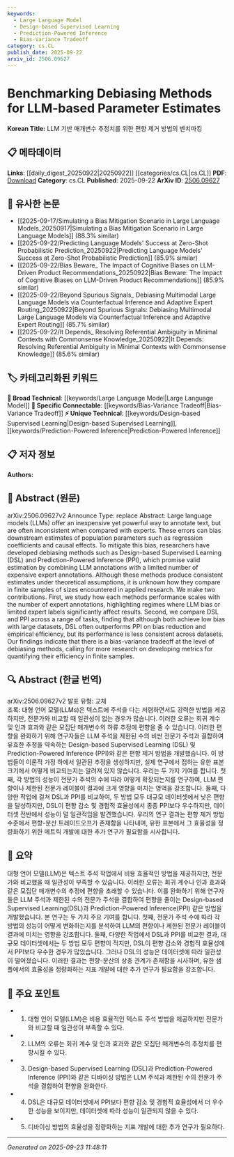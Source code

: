 ```yaml
---
keywords:
  - Large Language Model
  - Design-based Supervised Learning
  - Prediction-Powered Inference
  - Bias-Variance Tradeoff
category: cs.CL
publish_date: 2025-09-22
arxiv_id: 2506.09627
---
```


<!-- KEYWORD_LINKING_METADATA:
{
  "processed_timestamp": "2025-09-23T11:48:11.943351",
  "vocabulary_version": "1.0",
  "selected_keywords": [
    "Large Language Model",
    "Design-based Supervised Learning",
    "Prediction-Powered Inference",
    "Bias-Variance Tradeoff"
  ],
  "rejected_keywords": [],
  "similarity_scores": {
    "Large Language Model": 0.85,
    "Design-based Supervised Learning": 0.8,
    "Prediction-Powered Inference": 0.78,
    "Bias-Variance Tradeoff": 0.77
  },
  "extraction_method": "AI_prompt_based",
  "budget_applied": true,
  "candidates_json": {
    "candidates": [
      {
        "surface": "Large Language Models",
        "canonical": "Large Language Model",
        "aliases": [
          "LLM",
          "Large Language Models"
        ],
        "category": "broad_technical",
        "rationale": "Central to the paper's focus on debiasing methods, providing a key link to existing research on language models.",
        "novelty_score": 0.3,
        "connectivity_score": 0.9,
        "specificity_score": 0.6,
        "link_intent_score": 0.85
      },
      {
        "surface": "Design-based Supervised Learning",
        "canonical": "Design-based Supervised Learning",
        "aliases": [
          "DSL"
        ],
        "category": "unique_technical",
        "rationale": "A specific debiasing method evaluated in the paper, crucial for understanding the comparative analysis.",
        "novelty_score": 0.75,
        "connectivity_score": 0.7,
        "specificity_score": 0.85,
        "link_intent_score": 0.8
      },
      {
        "surface": "Prediction-Powered Inference",
        "canonical": "Prediction-Powered Inference",
        "aliases": [
          "PPI"
        ],
        "category": "unique_technical",
        "rationale": "Another key debiasing method studied, important for linking discussions on methodological efficiency.",
        "novelty_score": 0.72,
        "connectivity_score": 0.68,
        "specificity_score": 0.82,
        "link_intent_score": 0.78
      },
      {
        "surface": "Bias-Variance Tradeoff",
        "canonical": "Bias-Variance Tradeoff",
        "aliases": [
          "Bias-Variance"
        ],
        "category": "specific_connectable",
        "rationale": "A fundamental concept in statistical learning, relevant to the paper's discussion on debiasing methods.",
        "novelty_score": 0.5,
        "connectivity_score": 0.85,
        "specificity_score": 0.7,
        "link_intent_score": 0.77
      }
    ],
    "ban_list_suggestions": [
      "finite samples",
      "expert annotations"
    ]
  },
  "decisions": [
    {
      "candidate_surface": "Large Language Models",
      "resolved_canonical": "Large Language Model",
      "decision": "linked",
      "scores": {
        "novelty": 0.3,
        "connectivity": 0.9,
        "specificity": 0.6,
        "link_intent": 0.85
      }
    },
    {
      "candidate_surface": "Design-based Supervised Learning",
      "resolved_canonical": "Design-based Supervised Learning",
      "decision": "linked",
      "scores": {
        "novelty": 0.75,
        "connectivity": 0.7,
        "specificity": 0.85,
        "link_intent": 0.8
      }
    },
    {
      "candidate_surface": "Prediction-Powered Inference",
      "resolved_canonical": "Prediction-Powered Inference",
      "decision": "linked",
      "scores": {
        "novelty": 0.72,
        "connectivity": 0.68,
        "specificity": 0.82,
        "link_intent": 0.78
      }
    },
    {
      "candidate_surface": "Bias-Variance Tradeoff",
      "resolved_canonical": "Bias-Variance Tradeoff",
      "decision": "linked",
      "scores": {
        "novelty": 0.5,
        "connectivity": 0.85,
        "specificity": 0.7,
        "link_intent": 0.77
      }
    }
  ]
}
-->

# Benchmarking Debiasing Methods for LLM-based Parameter Estimates

**Korean Title:** LLM 기반 매개변수 추정치를 위한 편향 제거 방법의 벤치마킹

## 📋 메타데이터

**Links**: [[daily_digest_20250922|20250922]] [[categories/cs.CL|cs.CL]]
**PDF**: [Download](https://arxiv.org/pdf/2506.09627.pdf)
**Category**: cs.CL
**Published**: 2025-09-22
**ArXiv ID**: [2506.09627](https://arxiv.org/abs/2506.09627)

## 🔗 유사한 논문
- [[2025-09-17/Simulating a Bias Mitigation Scenario in Large Language Models_20250917|Simulating a Bias Mitigation Scenario in Large Language Models]] (88.3% similar)
- [[2025-09-22/Predicting Language Models' Success at Zero-Shot Probabilistic Prediction_20250922|Predicting Language Models' Success at Zero-Shot Probabilistic Prediction]] (85.9% similar)
- [[2025-09-22/Bias Beware_ The Impact of Cognitive Biases on LLM-Driven Product Recommendations_20250922|Bias Beware: The Impact of Cognitive Biases on LLM-Driven Product Recommendations]] (85.9% similar)
- [[2025-09-22/Beyond Spurious Signals_ Debiasing Multimodal Large Language Models via Counterfactual Inference and Adaptive Expert Routing_20250922|Beyond Spurious Signals: Debiasing Multimodal Large Language Models via Counterfactual Inference and Adaptive Expert Routing]] (85.7% similar)
- [[2025-09-22/It Depends_ Resolving Referential Ambiguity in Minimal Contexts with Commonsense Knowledge_20250922|It Depends: Resolving Referential Ambiguity in Minimal Contexts with Commonsense Knowledge]] (85.6% similar)

## 🏷️ 카테고리화된 키워드
**🧠 Broad Technical**: [[keywords/Large Language Model|Large Language Model]]
**🔗 Specific Connectable**: [[keywords/Bias-Variance Tradeoff|Bias-Variance Tradeoff]]
**⚡ Unique Technical**: [[keywords/Design-based Supervised Learning|Design-based Supervised Learning]], [[keywords/Prediction-Powered Inference|Prediction-Powered Inference]]

## 📋 저자 정보

**Authors:** 

## 📄 Abstract (원문)

arXiv:2506.09627v2 Announce Type: replace 
Abstract: Large language models (LLMs) offer an inexpensive yet powerful way to annotate text, but are often inconsistent when compared with experts. These errors can bias downstream estimates of population parameters such as regression coefficients and causal effects. To mitigate this bias, researchers have developed debiasing methods such as Design-based Supervised Learning (DSL) and Prediction-Powered Inference (PPI), which promise valid estimation by combining LLM annotations with a limited number of expensive expert annotations. Although these methods produce consistent estimates under theoretical assumptions, it is unknown how they compare in finite samples of sizes encountered in applied research. We make two contributions. First, we study how each methods performance scales with the number of expert annotations, highlighting regimes where LLM bias or limited expert labels significantly affect results. Second, we compare DSL and PPI across a range of tasks, finding that although both achieve low bias with large datasets, DSL often outperforms PPI on bias reduction and empirical efficiency, but its performance is less consistent across datasets. Our findings indicate that there is a bias-variance tradeoff at the level of debiasing methods, calling for more research on developing metrics for quantifying their efficiency in finite samples.

## 🔍 Abstract (한글 번역)

arXiv:2506.09627v2 발표 유형: 교체  
초록: 대형 언어 모델(LLMs)은 텍스트에 주석을 다는 저렴하면서도 강력한 방법을 제공하지만, 전문가와 비교할 때 일관성이 없는 경우가 많습니다. 이러한 오류는 회귀 계수 및 인과 효과와 같은 모집단 매개변수의 하류 추정에 편향을 줄 수 있습니다. 이러한 편향을 완화하기 위해 연구자들은 LLM 주석을 제한된 수의 비싼 전문가 주석과 결합하여 유효한 추정을 약속하는 Design-based Supervised Learning (DSL) 및 Prediction-Powered Inference (PPI)와 같은 편향 제거 방법을 개발했습니다. 이 방법들이 이론적 가정 하에서 일관된 추정을 생성하지만, 실제 연구에서 접하는 유한 표본 크기에서 어떻게 비교되는지는 알려져 있지 않습니다. 우리는 두 가지 기여를 합니다. 첫째, 각 방법의 성능이 전문가 주석의 수에 따라 어떻게 확장되는지를 연구하여, LLM 편향이나 제한된 전문가 레이블이 결과에 크게 영향을 미치는 영역을 강조합니다. 둘째, 다양한 작업에 걸쳐 DSL과 PPI를 비교하여, 두 방법 모두 대규모 데이터셋에서 낮은 편향을 달성하지만, DSL이 편향 감소 및 경험적 효율성에서 종종 PPI보다 우수하지만, 데이터셋 전반에서 성능이 덜 일관적임을 발견했습니다. 우리의 연구 결과는 편향 제거 방법 수준에서 편향-분산 트레이드오프가 존재함을 나타내며, 유한 표본에서 그 효율성을 정량화하기 위한 메트릭 개발에 대한 추가 연구가 필요함을 시사합니다.

## 📝 요약

대형 언어 모델(LLM)은 텍스트 주석 작업에서 비용 효율적인 방법을 제공하지만, 전문가와 비교했을 때 일관성이 부족할 수 있습니다. 이러한 오류는 회귀 계수나 인과 효과와 같은 모집단 매개변수의 추정에 편향을 초래할 수 있습니다. 이를 완화하기 위해 연구자들은 LLM 주석과 제한된 수의 전문가 주석을 결합하여 편향을 줄이는 Design-based Supervised Learning(DSL)과 Prediction-Powered Inference(PPI) 같은 방법을 개발했습니다. 본 연구는 두 가지 주요 기여를 합니다. 첫째, 전문가 주석 수에 따라 각 방법의 성능이 어떻게 변화하는지를 분석하여 LLM의 편향이나 제한된 전문가 레이블이 결과에 미치는 영향을 강조합니다. 둘째, 다양한 작업에서 DSL과 PPI를 비교한 결과, 대규모 데이터셋에서는 두 방법 모두 편향이 적지만, DSL이 편향 감소와 경험적 효율성에서 PPI보다 우수한 경우가 많았습니다. 그러나 DSL의 성능은 데이터셋에 따라 일관성이 떨어졌습니다. 이러한 결과는 편향-분산의 상충 관계가 존재함을 시사하며, 유한 샘플에서의 효율성을 정량화하는 지표 개발에 대한 추가 연구가 필요함을 강조합니다.

## 🎯 주요 포인트

- 1. 대형 언어 모델(LLM)은 비용 효율적인 텍스트 주석 방법을 제공하지만 전문가와 비교할 때 일관성이 부족할 수 있다.
- 2. LLM의 오류는 회귀 계수 및 인과 효과와 같은 모집단 매개변수의 추정치를 편향시킬 수 있다.
- 3. Design-based Supervised Learning (DSL)과 Prediction-Powered Inference (PPI)와 같은 디바이싱 방법은 LLM 주석과 제한된 수의 전문가 주석을 결합하여 편향을 완화한다.
- 4. DSL은 대규모 데이터셋에서 PPI보다 편향 감소 및 경험적 효율성에서 더 우수한 성능을 보이지만, 데이터셋에 따라 성능이 일관되지 않을 수 있다.
- 5. 디바이싱 방법의 효율성을 정량화하는 지표 개발에 대한 추가 연구가 필요하다.


---

*Generated on 2025-09-23 11:48:11*